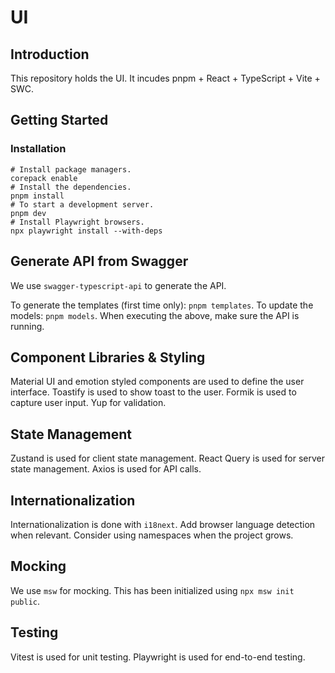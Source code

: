 # UI

## Introduction

This repository holds the UI.
It incudes pnpm + React + TypeScript + Vite + SWC.

## Getting Started

### Installation

```shell
# Install package managers.
corepack enable
# Install the dependencies.
pnpm install
# To start a development server.
pnpm dev
# Install Playwright browsers.
npx playwright install --with-deps
```

## Generate API from Swagger

We use `swagger-typescript-api` to generate the API.

To generate the templates (first time only): `pnpm templates`.
To update the models: `pnpm models`.
When executing the above, make sure the API is running.

## Component Libraries & Styling

Material UI and emotion styled components are used to define the user interface.
Toastify is used to show toast to the user.
Formik is used to capture user input. Yup for validation.

## State Management

Zustand is used for client state management.
React Query is used for server state management.
Axios is used for API calls.

## Internationalization

Internationalization is done with `i18next`.
Add browser language detection when relevant.
Consider using namespaces when the project grows.

## Mocking

We use `msw` for mocking.
This has been initialized using `npx msw init public`.

## Testing

Vitest is used for unit testing.
Playwright is used for end-to-end testing.

